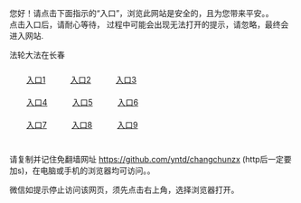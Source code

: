 您好！请点击下面指示的“入口”，浏览此网站是安全的，且为您带来平安。。 <br/>
点击入口后，请耐心等待， 过程中可能会出现无法打开的提示，请忽略，最终会进入网站. </br>

法轮大法在长春<br/>
<div style="padding:10px"><a style="margin:20px" target="_blank" href="https://d2cy6kqkl2glw3.cloudfront.net/2Qpsp?vwuscqfz" id="ccLink1" rel="nofollow">入口1</a> <a target="_blank" style="margin:20px" href="https://d39yfuqrrxyb7z.cloudfront.net/2Qpsp?qtlzcgk" id="ccLink2" rel="nofollow">入口2</a> <a style="margin:20px" target="_blank" href="https://d1rxoypurpmpm0.cloudfront.net/2Qpsp?yboljur" id="ccLink3" rel="nofollow">入口3</a></div>

<div style="padding:10px" ><a style="margin:20px" target="_blank" href="https://d2cy6kqkl2glw3.cloudfront.net/2Qpsp?vwuscqfz" id="ccLink4" rel="nofollow">入口4</a> <a style="margin:20px" href="https://d39yfuqrrxyb7z.cloudfront.net/2Qpsp?qtlzcgk" target="_blank" id="ccLink5" rel="nofollow">入口5</a> <a style="margin:20px" href="https://d1rxoypurpmpm0.cloudfront.net/2Qpsp?yboljur" target="_blank" id="ccLink6" rel="nofollow">入口6</a></div>

<div style="padding:10px"><a style="margin:20px" target="_blank" href="https://d2cy6kqkl2glw3.cloudfront.net/2Qpsp?vwuscqfz" id="ccLink7" rel="nofollow">入口7</a> <a style="margin:20px" href="https://d39yfuqrrxyb7z.cloudfront.net/2Qpsp?qtlzcgk" target="_blank" id="ccLink8" rel="nofollow">入口8</a> <a style="margin:20px" target="_blank" href="https://d1rxoypurpmpm0.cloudfront.net/2Qpsp?yboljur" id="ccLink9" rel="nofollow">入口9</a></div>

<br/>



请复制并记住免翻墙网址 https://github.com/yntd/changchunzx (http后一定要加s)，在电脑或手机的浏览器均可访问。。<br/>

微信如提示停止访问该网页，须先点击右上角，选择浏览器打开。

